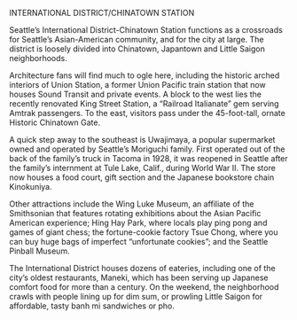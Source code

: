 INTERNATIONAL DISTRICT/CHINATOWN STATION
 
Seattle’s International District-Chinatown Station functions as a crossroads for Seattle’s Asian-American community, and for the city at large. The district is loosely divided into Chinatown, Japantown and Little Saigon neighborhoods.
 
Architecture fans will find much to ogle here, including the historic arched interiors of Union Station, a former Union Pacific train station that now houses Sound Transit and private events. A block to the west lies the recently renovated King Street Station, a “Railroad Italianate” gem serving Amtrak passengers. To the east, visitors pass under the 45-foot-tall, ornate Historic Chinatown Gate.
 
A quick step away to the southeast is Uwajimaya, a popular supermarket owned and operated by Seattle’s Moriguchi family. First operated out of the back of the family’s truck in Tacoma in 1928, it was reopened in Seattle after the family’s internment at Tule Lake, Calif., during World War II. The store now houses a food court, gift section and the Japanese bookstore chain Kinokuniya.


Other attractions include the Wing Luke Museum, an affiliate of the Smithsonian that features rotating exhibitions about the Asian Pacific American experience; Hing Hay Park, where locals play ping pong and games of giant chess; the fortune-cookie factory Tsue Chong, where you can buy huge bags of imperfect “unfortunate cookies”; and the Seattle Pinball Museum. 
 
The International District houses dozens of eateries, including one of the city’s oldest restaurants, Maneki, which has been serving up Japanese comfort food for more than a century. On the weekend, the neighborhood crawls with people lining up for dim sum, or prowling Little Saigon for affordable, tasty banh mi sandwiches or pho. 
